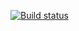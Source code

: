 [![Build status](https://ci.appveyor.com/api/projects/status/rtuonr2xb5nqbrb8?svg=true)](https://ci.appveyor.com/project/olganma/web)
